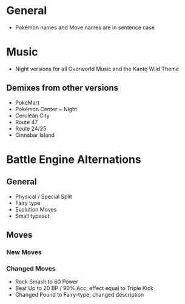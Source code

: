 # General
* Pokémon names and Move names are in sentence case

# Music
* Night versions for all Overworld Music and the Kanto Wild Theme
## Demixes from other versions
* PokéMart
* Pokémon Center ~ Night
* Cerulean City
* Route 47
* Route 24/25
* Cinnabar Island

# Battle Engine Alternations
## General
* Physical / Special Split
* Fairy type
* Evolution Moves
* Small typeset

## Moves
### New Moves

### Changed Moves
* Rock Smash to 60 Power
* Beat Up to 20 BP / 90% Acc; effect equal to Triple Kick
* Changed Pound to Fairy-type; changed description